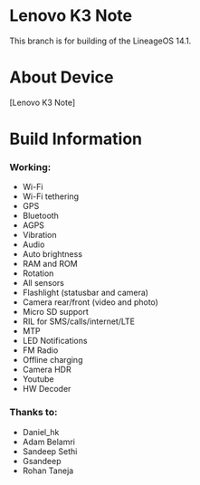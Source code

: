 Lenovo K3 Note 
==============

This branch is for building of the LineageOS 14.1.

# About Device

[Lenovo K3 Note]

# Build Information

### Working:
 * Wi-Fi
 * Wi-Fi tethering
 * GPS
 * Bluetooth
 * AGPS
 * Vibration
 * Audio
 * Auto brightness
 * RAM and ROM
 * Rotation
 * All sensors
 * Flashlight (statusbar and camera)
 * Camera rear/front (video and photo)
 * Micro SD support
 * RIL for SMS/calls/internet/LTE 
 * MTP 
 * LED Notifications
 * FM Radio
 * Offline charging
 * Camera HDR
 * Youtube
 * HW Decoder

### Thanks to:
 * Daniel_hk
 * Adam Belamri
 * Sandeep Sethi
 * Gsandeep
 * Rohan Taneja
